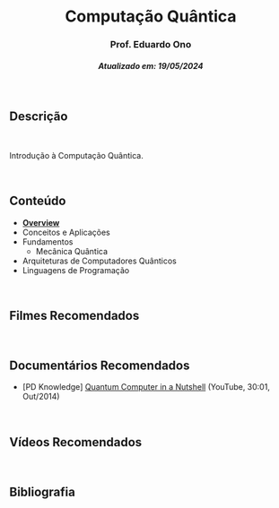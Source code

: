 <h1 align="center">Computação Quântica</h1>
<h3 align="center">Prof. Eduardo Ono</h3>
<h5 align="center">Atualizado em: 19/05/2024</h5>

&nbsp;

## Descrição

&nbsp;

Introdução à Computação Quântica.

&nbsp;

## Conteúdo

* [__Overview__](./conteudo/00-overview/)
* Conceitos e Aplicações
* Fundamentos
  * Mecânica Quântica
* Arquiteturas de Computadores Quânticos
* Linguagens de Programação

&nbsp;

## Filmes Recomendados

&nbsp;

## Documentários Recomendados

* [PD Knowledge] [Quantum Computer in a Nutshell](https://www.youtube.com/watch?v=0dXNmbiGPS4) (YouTube, 30:01, Out/2014)

&nbsp;

## Vídeos Recomendados

&nbsp;

## Bibliografia

&nbsp;
